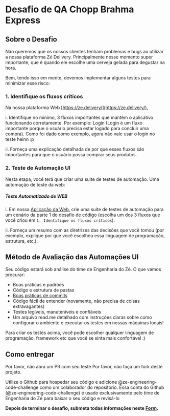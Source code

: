 # Desafio de QA Chopp Brahma Express


## Sobre o Desafio


Não queremos que os nossos clientes tenham problemas e bugs ao utilizar a nossa plataforma Zé Delivery. Principalmente nesse momento super importante, que é quando ele escolhe uma cerveja gelada para degustar na hora.
 
Bem, tendo isso em mente, devemos implementar alguns testes para minimizar esse risco:


### 1. Identifique os fluxos críticos

Na nossa plataforma Web [https://ze.delivery/](https://ze.delivery/),
 
i. Identifique no mínimo, 3 fluxos importantes que mantêm o aplicativo funcionando corretamente. Por exemplo: Login (Login é um fluxo importante porque o usuário precisa estar logado para concluir uma compra). Como foi dado como exemplo, agora não vale usar o login no teste heinn :p
 
ii. Forneça uma explicação detalhada de por que esses fluxos são importantes para que o usuário possa comprar seus produtos.


### 2. Teste de Automação UI

Nesta etapa, você terá que criar uma suite de testes de automação. Uma automação de teste da web:

##### Teste Automatizado de WEB
i. Em nossa [Aplicação da Web](https://www.ze.delivery/), crie uma suite de testes de automação para um cenário da parte 1 do desafio de código (escolha um dos 3 fluxos que você criou em `1. Identifique os fluxos críticos`).
 
ii. Forneça um resumo com as diretrizes das decisões que você tomou (por exemplo, explique por que você escolheu essa linguagem de programação, estrutura, etc.).


## Método de Avaliação das Automações UI

Seu código estará sob análise do time de Engenharia do Zé. O que vamos procurar:
- Boas práticas e padrões
- Código e estrutura de pastas
- [Boas práticas de commits](https://chris.beams.io/posts/git-commit/)
- Código fácil de entender (novamente, não precisa de coisas extravagantes)
- Testes legíveis, manuteníveis e confiáveis 
- Um arquivo read.me detalhado com instruções claras sobre como configurar o ambiente e executar os testes em nossas máquinas locais!
 
Para criar os testes acima, você pode escolher qualquer linguagem de programação, framework etc que você se sinta mais confortável :)


## Como entregar

Por favor, não abra um PR com seu teste
Por favor, não faça um fork deste projeto.

Utilize o Github para hospedar seu código e adicione @ze-engineering-code-challenge como um colaborador do repositório. Essa conta do Github (@ze-engineering-code-challenge) é usado exclusivamente pelo time de Engenharia do Zé para baixar o seu código e revisá-lo

**Depois de terminar o desafio, submeta todas informações neste [Form](https://docs.google.com/forms/d/e/1FAIpQLSc8DJlM3SQDxMTntTtzqVS_StacBM072c4WSku7LUkgPganOg/viewform).**
